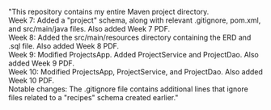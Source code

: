 "This repository contains my entire Maven project directory.  
Week 7: Added a "project" schema, along with relevant .gitignore, pom.xml, and src/main/java files. Also added Week 7 PDF.  
Week 8: Added the src/main/resources directory containing the ERD and .sql file. Also added Week 8 PDF.  
Week 9: Modified ProjectsApp. Added ProjectService and ProjectDao. Also added Week 9 PDF.  
Week 10: Modified ProjectsApp, ProjectService, and ProjectDao. Also added Week 10 PDF.  
Notable changes: The .gitignore file contains additional lines that ignore files related to a "recipes" schema created earlier."
